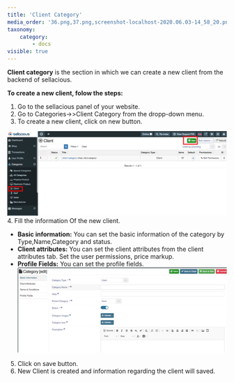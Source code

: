 ```yaml
---
title: 'Client Category'
media_order: '36.png,37.png,screenshot-localhost-2020.06.03-14_58_20.png,screenshot-localhost-2020.06.03-14_54_59.png'
taxonomy:
    category:
        - docs
visible: true
---
```


**Client category** is the section in which we can create a new client from the backend of sellacious.

**To create a new client, folow the steps:**

1. Go to the sellacious panel of your website.
2. Go to Categories->>Client Category from the dropp-down menu.
3. To create a new client, click on new button.

![](screenshot-localhost-2020.06.03-14_54_59.png)
4. Fill the information Of the new client.

*  **Basic information:** You can set the basic information of the category by Type,Name,Category and status.   
*  **Client attributes:** You can set the client attributes from the client attributes tab. Set the user permissions, price markup. 
*  **Profile Fields:** You can set the profile fields.
![](screenshot-localhost-2020.06.03-14_58_20.png)

5. Click on save button.
6. New Client is created and information regarding the client will saved.
